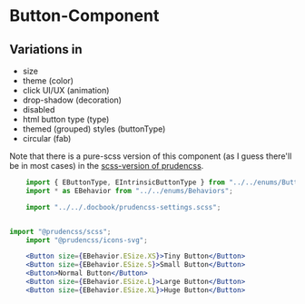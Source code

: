 # Button-Component

## Variations in
  * size
  * theme (color)
  * click UI/UX (animation)
  * drop-shadow (decoration)
  * disabled
  * html button type (type)
  * themed (grouped) styles (buttonType)
  * circular (fab)

Note that there is a pure-scss version of this component (as I guess there'll be in most cases) in the [scss-version of prudencss](https://github.com/prudencss/scss/blob/master/src/components/_components__button.scss).

```jsx padded
    import { EButtonType, EIntrinsicButtonType } from "../../enums/Button";
    import * as EBehavior from "../../enums/Behaviors";

    import "../../.docbook/prudencss-settings.scss";


import "@prudencss/scss";
    import "@prudencss/icons-svg";

    <Button size={EBehavior.ESize.XS}>Tiny Button</Button>
    <Button size={EBehavior.ESize.S}>Small Button</Button>
    <Button>Normal Button</Button>
    <Button size={EBehavior.ESize.L}>Large Button</Button>
    <Button size={EBehavior.ESize.XL}>Huge Button</Button>
```
<!-- <Playground> -->
<!--     <SizeVariations {...SizeVariations.args} /> -->
<!--     <ColorVariations {...ColorVariations.args} /> -->
<!--     <DecorationVariations {...DecorationVariations.args} /> -->
<!--     <AnimationVariations {...AnimationVariations.args} /> -->
<!--     <DisabledVariations {...DisabledVariations.args} /> -->
<!--     <TypeVariations {...TypeVariations.args} /> -->
<!-- </Playground> -->
